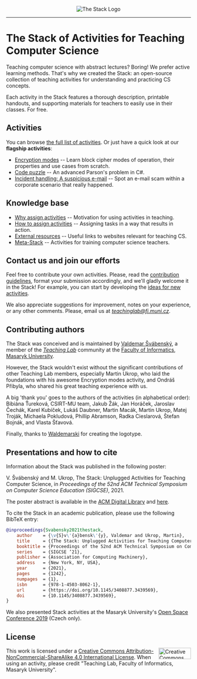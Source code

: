 <p align="center"> 
<img src="images/logo/logotype/Stack-logotype-400.png" alt="The Stack Logo">
</p>

---

# The Stack of Activities for Teaching Computer Science

Teaching computer science with abstract lectures? Boring! We prefer active learning methods. That's why we created the Stack: an open-source collection of teaching activities for understanding and practicing CS concepts.

Each activity in the Stack features a thorough description, printable handouts, and supporting materials for teachers to easily use in their classes. For free.

## Activities

You can browse [the full list of activities](activities.md). Or just have a quick look at our **flagship activities**:

* [Encryption modes](activities/encryption-modes) -- Learn block cipher modes of operation, their properties and use cases from scratch.
* [Code puzzle](activities/code-puzzle) -- An advanced Parson's problem in C\#.
* [Incident handling: A suspicious e-mail](activities/incident-handling-suspicious-email) -- Spot an e-mail scam within a corporate scenario that really happened.

## Knowledge base

* [Why assign activities](knowledge-base/why-to-assign-activities.md) -- Motivation for using activities in teaching.
* [How to assign activities](knowledge-base/how-to-assign-activities.md) -- Assigning tasks in a way that results in action.
* [External resources](knowledge-base/references.md) -- Useful links to websites relevant for teaching CS.
* [Meta-Stack](https://github.com/teaching-lab/stack-cs-teacher-training) -- Activities for training computer science teachers.

## Contact us and join our efforts

Feel free to contribute your own activities. Please, read the [contribution guidelines](CONTRIBUTING.md), format your submission accordingly, and we'll gladly welcome it in the Stack! For example, you can start by developing the [ideas for new activities](activities-wip/ideas.md).

We also appreciate suggestions for improvement, notes on your experience, or any other comments.
Please, email us at *teachinglab@fi.muni.cz*.

## Contributing authors

The Stack was conceived and is maintained by [Valdemar Švábenský](https://www.fi.muni.cz/~xsvabens/), a member of the [*Teaching Lab*](https://is.muni.cz/predmet/fi/DUCIT) community at the [Faculty of Informatics, Masaryk University](https://fi.muni.cz).

However, the Stack wouldn't exist without the significant contributions of other Teaching Lab members, especially Martin Ukrop, who laid the foundations with his awesome Encryption modes activity, and Ondráš Přibyla, who shared his great teaching experience with us.

A big 'thank you' goes to the authors of the activities (in alphabetical order): Bibiána Ťureková, CSIRT-MU team, Jakub Žák, Jan Horáček, Jaroslav Čechák, Karel Kubíček, Lukáš Daubner, Martin Macák, Martin Ukrop, Matej Troják, Michaela Pokludová, Phillip Abramson, Radka Cieslarová, Štefan Bojnák, and Vlasta Šťavová.

Finally, thanks to [Waldemarski](http://www.waldemarski.com/) for creating the logotype.

## Presentations and how to cite

Information about the Stack was published in the following poster:

V. Švábenský and M. Ukrop, The Stack: Unplugged Activities for Teaching Computer Science, in *Proceedings of the 52nd ACM Technical Symposium on Computer Science Education (SIGCSE)*, 2021.

The poster abstract is available in the [ACM Digital Library](https://dl.acm.org/doi/10.1145/3408877.3439569) and [here](https://crocs.fi.muni.cz/public/papers/sigcse2021).

To cite the Stack in an academic publication, please use the following BibTeX entry:
```bibtex
@inproceedings{Svabensky2021thestack,
    author    = {\v{S}v\'{a}bensk\'{y}, Valdemar and Ukrop, Martin},
    title     = {{The Stack: Unplugged Activities for Teaching Computer Science}},
    booktitle = {Proceedings of the 52nd ACM Technical Symposium on Computer Science Education},
    series    = {SIGCSE ’21},
    publisher = {Association for Computing Machinery},
    address   = {New York, NY, USA},
    year      = {2021},
    pages     = {1242},
    numpages  = {1},
    isbn      = {978-1-4503-8062-1},
    url       = {https://doi.org/10.1145/3408877.3439569},
    doi       = {10.1145/3408877.3439569},
}
```

We also presented Stack activities at the Masaryk University's [Open Space Conference 2019](https://is.muni.cz/do/rect/el/prezentace/osk2019/index.html) (Czech only).

## License

<img align="right" width="88" height="31" src="https://i.creativecommons.org/l/by-nc-sa/4.0/88x31.png" alt="Creative Commons Licence BY NC SA 4.0" title="Creative Commons Licence BY NC SA 4.0">

This work is licensed under a [Creative Commons Attribution-NonCommercial-ShareAlike 4.0 International License](https://creativecommons.org/licenses/by-nc-sa/4.0/). When using an activity, please credit "Teaching Lab, Faculty of Informatics, Masaryk University".
